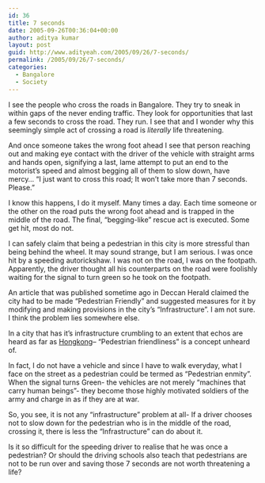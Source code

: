 ```yaml
---
id: 36
title: 7 seconds
date: 2005-09-26T00:36:04+00:00
author: aditya kumar
layout: post
guid: http://www.adityeah.com/2005/09/26/7-seconds/
permalink: /2005/09/26/7-seconds/
categories:
  - Bangalore
  - Society
---
```

I see the people who cross the roads in Bangalore. They try to sneak in within gaps of the never ending traffic. They look for opportunities that last a few seconds to cross the road. They run. I see that and I wonder why this seemingly simple act of crossing a road is _literally_ life threatening.  
  
And once someone takes the wrong foot ahead I see that person reaching out and making eye contact with the driver of the vehicle with straight arms and hands open, signifying a last, lame attempt to put an end to the motorist&#8217;s speed and almost begging all of them to slow down, have mercy&#8230; &#8220;I just want to cross this road; It won&#8217;t take more than 7 seconds. Please.&#8221;  
  
I know this happens, I do it myself. Many times a day. Each time someone or the other on the road puts the wrong foot ahead and is trapped in the middle of the road. The final, &#8220;begging-like&#8221; rescue act is executed. Some get hit, most do not.  
  
I can safely claim that being a pedestrian in this city is more stressful than being behind the wheel. It may sound strange, but I am serious. I was once hit by a speeding autorickshaw. I was not on the road, I was on the footpath. Apparently, the driver thought all his counterparts on the road were foolishly waiting for the signal to turn green so he took on the footpath.  
  
An article that was published sometime ago in Deccan Herald claimed the city had to be made &#8220;Pedestrian Friendly&#8221; and suggested measures for it by modifying and making provisions in the city&#8217;s &#8220;Infrastructure&#8221;. I am not sure. I think the problem lies somewhere else.  
  
In a city that has it&#8217;s infrastructure crumbling to an extent that echos are heard as far as [Hongkong](http://www.indianexpress.com/full_story.php?content_id=78475)&#8211; &#8220;Pedestrian friendliness&#8221; is a concept unheard of.  
  
In fact, I do not have a vehicle and since I have to walk everyday, what I face on the street as a pedestrian could be termed as &#8220;Pedestrian enmity&#8221;. When the signal turns Green- the vehicles are not merely &#8220;machines that carry human beings&#8221;- they become those highly motivated soldiers of the army and charge in as if they are at war.  
  
So, you see, it is not any &#8220;infrastructure&#8221; problem at all- If a driver chooses not to slow down for the pedestrian who is in the middle of the road, crossing it, there is less the &#8220;Infrastructure&#8221; can do about it.  
  
Is it so difficult for the speeding driver to realise that he was once a pedestrian? Or should the driving schools also teach that pedestrians are not to be run over and saving those 7 seconds are not worth threatening a life?